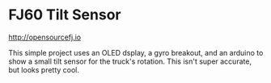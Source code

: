 # FJ60 Tilt Sensor

http://opensourcefj.io

This simple project uses an OLED dsplay, a gyro breakout, and an arduino to show a small tilt sensor for 
the truck's rotation. This isn't super accurate, but looks pretty cool.
